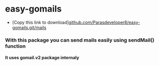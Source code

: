 # easy-gomails
- [Copy this link to download][github.com/Parasdeveloper8/easy-gomails.git/mails](github.com/Parasdeveloper8/easy-gomails.git/mails)
### With this package you can send mails easily using sendMail() function 
#### It uses gomail.v2 package internaly
